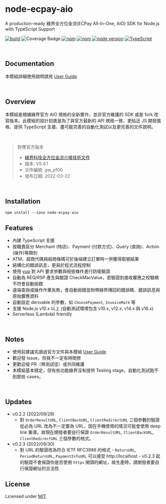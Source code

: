 # node-ecpay-aio

A production-ready 綠界全方位金流(ECPay All-In-One, AIO) SDK for Node.js with TypeScript Support

[![build](https://github.com/simenkid/node-ecpay-aio/actions/workflows/build.yml/badge.svg)](https://github.com/simenkid/node-ecpay-aio/actions/workflows/build.yml)
![Coverage Badge](https://img.shields.io/endpoint?url=https://gist.githubusercontent.com/simenkid/6cd8ec3f4115bc7b0fc0cb646da2dd77/raw/37458fd300efcea7ef2d3adbc4598e47a76a34d9/node-ecpay-aio__heads_main.json)
[![npm](https://img.shields.io/npm/v/node-ecpay-aio.svg?cacheSeconds=3600)](https://www.npmjs.com/package/node-ecpay-aio)
[![npm](https://img.shields.io/npm/l/node-ecpay-aio.svg?cacheSeconds=3600)](https://github.com/simenkid/node-ecpay-aio/blob/main/LICENSE)
[![node version](https://img.shields.io/node/v/node-ecpay-aio)](https://img.shields.io/node/v/node-ecpay-aio)
[![TypeScript](https://img.shields.io/badge/%3C%2F%3E-TypeScript-%230074c1.svg)](http://www.typescriptlang.org/)

<br />

## Documentation

本模組詳細使用說明請見 [User Guide](https://github.com/simenkid/node-ecpay-aio/wiki)

<br />

## Overview

本模組是根據綠界官方 AIO 規格的全新實作，並非官方維護的 SDK 或是 fork 改寫版本。此模組的設計初衷是為了與官方最新的 API 規格一致、更貼近 JS 開發風格、提供 TypeScript 支援、盡可能完善的自動化測試以及更完善的文件說明。

<br />

> 對應官方版本
>
> - [綠界科技全方位金流介接技術文件](https://www.ecpay.com.tw/Service/API_Dwnld)
> - 版本: V5.4.1
> - 文件編號: gw_p100
> - 發布日期: 2022-03-22

<br />

## Installation

```
npm install --save node-ecpay-aio
```

## Features

- 內建 TypeScript 支援
- 按職責區分 Merchant (特店)、Payment (付款方式)、Query (查詢)、Action (操作)等類別
- ATM、超商代碼與超商條碼可於後端建立訂單時一併獲得取號結果
- 結構化的錯誤訊息，更易於程式流程控制
- 使用 [yup](https://github.com/jquense/yup) 對 API 要求參數與相依條件進行防衛驗證
- 自動為 REQ/RSP 產生與驗證 CheckMacValue，若驗證到接收響應之校驗碼不符會自動拋錯
- 遠端查詢或操作作業失敗，會自動拋錯並附帶綠界傳回的錯誤碼、錯誤訊息與原始響應資料
- 自動設定 derivable 的參數，如 `ChoosePayment`, `InvoiceMark` 等
- 支援 Node.js v10.x 以上 (自動測試環境包含 v10.x, v12.x, v14.x 與 v16.x)
- Serverless (Lambda) friendly

<br />

## Notes

- 使用前建議先讀過官方文件與本模組 [User Guide](https://github.com/simenkid/node-ecpay-aio/wiki)
- 歡迎發 Issue，但我不一定有時間修
- 更歡迎發 PR（帶測試佳）或共同維護
- 本模組基本穩定，但有些功能綠界沒有提供 Testing stage，自動化測試跑不到那些 cases。

<br />

## Updates

- v0.2.2 (2022/09/29)
  - 對 `OrderResultURL`, `ClientBackURL`, `ClientRedirectURL` 三個參數的驗證從必為 URL 改為不一定要為 URL，因在手機使用的情況可能會使用 deep link 重導。故現在開發者要自行保證 `OrderResultURL`, `ClientBackURL`, `ClientRedirectURL` 三個參數的格式。
- v0.2.3 (2022/09/30)
  - 對 URL 的驗證改為符合 IETF RFC3986 的格式 - `ReturnURL`, `PeriodReturnURL`, `PaymentInfoURL` 可以接受 http://localhost - v0.2.3 起的驗證不會保證你是否使用 `https` 開頭的網址，故生產時，請開發者要自行保證網址的合法性
    <br />

## License

Licensed under [MIT](https://github.com/simenkid/node-ecpay-aio/blob/main/LICENSE).

<br />
<br />
<br />
